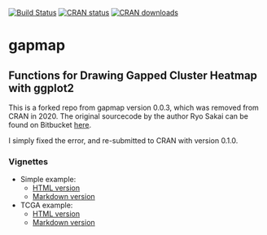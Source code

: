 [![Build Status](https://travis-ci.com/evanbiederstedt/gapmap.svg?branch=main)](https://travis-ci.com/github/evanbiederstedt/gapmap)
[![CRAN status](https://www.r-pkg.org/badges/version/gapmap)](https://cran.r-project.org/package=gapmap)
[![CRAN downloads](https://cranlogs.r-pkg.org/badges/gapmap)](https://cran.r-project.org/package=gapmap)


# gapmap

## Functions for Drawing Gapped Cluster Heatmap with ggplot2

This is a forked repo from gapmap version 0.0.3, which was removed from CRAN in 2020. The original sourcecode by the author Ryo Sakai can be found on Bitbucket [here](https://bitbucket.org/vda-lab/gapmap). 

I simply fixed the error, and re-submitted to CRAN with version 0.1.0.

### Vignettes

* Simple example:
    * [HTML version](https://htmlpreview.github.io/?https://raw.githubusercontent.com/evanbiederstedt/gapmap/blob/main/doc/simple_example.html)
    * [Markdown version](https://github.com/evanbiederstedt/gapmap/blob/main/vignettes/simple_example.md)
* TCGA example:
    * [HTML version](https://htmlpreview.github.io/?https://raw.githubusercontent.com/evanbiederstedt/gapmap/blob/main/doc/tcga_example.html)
    * [Markdown version](https://github.com/evanbiederstedt/gapmap/blob/main/vignettes/tcga_example.md)
